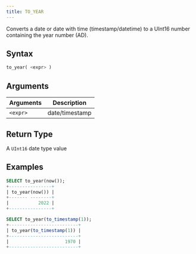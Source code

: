 ```yaml
---
title: TO_YEAR
---
```


Converts a date or date with time (timestamp/datetime) to a UInt16 number containing the year number (AD).

## Syntax

```sql
to_year( <expr> )
```

## Arguments

| Arguments   | Description |
| ----------- | ----------- |
| `<expr>` | date/timestamp |

## Return Type

A `UInt16` date type value

## Examples

```sql
SELECT to_year(now());
+----------------+
| to_year(now()) |
+------- --------+
|           2022 |
+----------------+

SELECT to_year(to_timestamp(1));
+--------------------------+
| to_year(to_timestamp(1)) |
+--------------------------+
|                     1970 |
+--------------------------+
```
